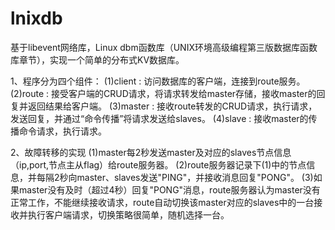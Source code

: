 # lnixdb

基于libevent网络库，Linux dbm函数库（UNIX环境高级编程第三版数据库函数库章节），实现一个简单的分布式KV数据库。

1、程序分为四个组件：
 (1)client : 访问数据库的客户端，连接到route服务。
 (2)route  : 接受客户端的CRUD请求，将请求转发给master存储，接收master的回复并返回结果给客户端。
 (3)master : 接收route转发的CRUD请求，执行请求，发送回复，并通过“命令传播”将请求发送给slaves。
 (4)slave  : 接收master的传播命令请求，执行请求。

2、故障转移的实现
 (1)master每2秒发送master及对应的slaves节点信息（ip,port,节点主从flag）给route服务器。
 (2)route服务器记录下(1)中的节点信息，并每隔2秒向master、slaves发送"PING"，并接收消息回复"PONG"。
 (3)如果master没有及时（超过4秒）回复"PONG"消息，route服务器认为master没有正常工作，不能继续接收请求，route自动切换该master对应的slaves中的一台接收并执行客户端请求，切换策略很简单，随机选择一台。
